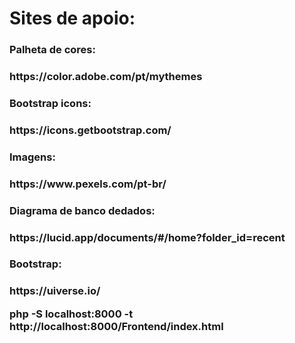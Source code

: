 <h1>Sites de apoio:</h1>
<p>
    <h3>Palheta de cores:<h3> 
    https://color.adobe.com/pt/mythemes
    <br>
    <h3>Bootstrap icons:<h3>
    https://icons.getbootstrap.com/
    <br>
    <h3>Imagens:<h3>
    https://www.pexels.com/pt-br/
    <br>
    <h3>Diagrama de banco dedados:<h3>
    https://lucid.app/documents/#/home?folder_id=recent
    <br>
    <h3>Bootstrap:<h3>
    https://uiverse.io/
</p>

<p>
    php -S localhost:8000 -t
    <br>
    http://localhost:8000/Frontend/index.html
</p>
